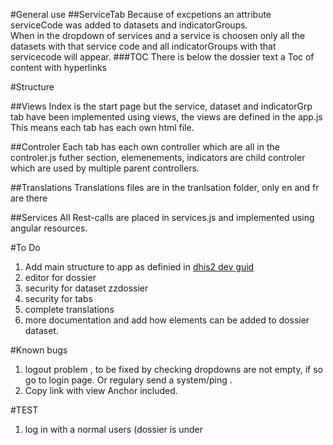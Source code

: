 
#General use
##ServiceTab
Because of excpetions an attribute serviceCode was added to datasets and indicatorGroups.  
When in the dropdown of services and a service is choosen only all the datasets with that service code and
all indicatorGroups with that servicecode will appear.
###TOC
There is below the dossier text a Toc of content with hyperlinks

#Structure

##Views 
Index is the start page but the service, dataset and indicatorGrp tab have been implemented using views, the views are defined in the app.js
This means each tab has each own html file.

##Controler
Each tab has each own controller which are all in the controler.js futher  section, elemenements, 
indicators are  child controler which are used by multiple parent controllers.

##Translations
Translations files are in the tranlsation folder, only en and fr are there

##Services
All Rest-calls are placed in services.js and implemented using angular resources. 

#To Do
1. Add main structure to app as definied in [dhis2 dev guid](http://dhis2.github.io/dhis2-docs/master/en/developer/html/dhis2_developer_manual_full.html#d6531e13445 "dev guide dhis2")
3. editor for dossier
4. security for dataset zzdossier
5. security for tabs
6. complete translations
7. more documentation and add how elements can be added to dossier dataset.

#Known bugs
1. logout problem , to be fixed by checking dropdowns are not empty, if so go to login page. Or regulary send a system/ping .
2. Copy link with view Anchor included.

#TEST
1. log in with a normal users (dossier is under
